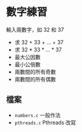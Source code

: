 # 數字練習
輸入兩數字，如 32 和 37
- 求 32 + 33 + … + 37
- 求 32 * 33 * … * 37
- 最大公因數
- 最小公倍數
- 兩數間的所有奇數
- 兩數間的所有偶數

## 檔案
- `numbers.c` 一般作法
- `pthreads.c` Pthreads 改寫